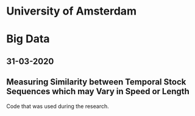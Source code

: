 # University of Amsterdam
# Big Data
## 31-03-2020
## Measuring Similarity between Temporal Stock Sequences which may Vary in Speed or Length

Code that was used during the research.
